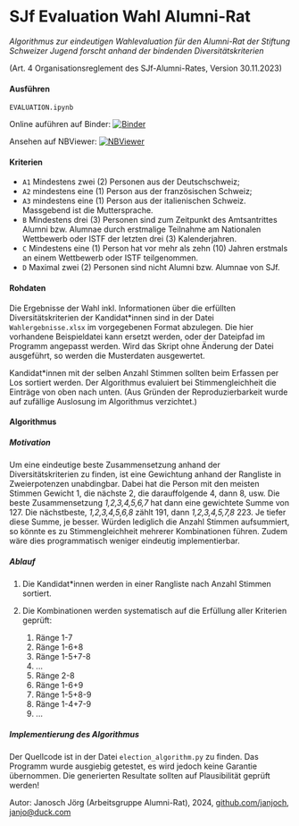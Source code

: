 # SJf Evaluation Wahl Alumni-Rat


*Algorithmus zur eindeutigen Wahlevaluation für den Alumni-Rat der Stiftung Schweizer Jugend forscht anhand der bindenden Diversitätskriterien*


(Art. 4 Organisationsreglement des SJf-Alumni-Rates, Version 30.11.2023)


#### Ausführen

`EVALUATION.ipynb`

Online auführen auf Binder:
[![Binder](https://mybinder.org/badge_logo.svg)](https://mybinder.org/v2/gh/janjoch/sjf-alumniboard-election-algo/HEAD)

Ansehen auf NBViewer:
[![NBViewer](https://raw.githubusercontent.com/jupyter/design/master/logos/Badges/nbviewer_badge.svg)](https://nbviewer.org/github/janjoch/sjf-alumniboard-election-algo/tree/main/EVALUATION.ipynb)


#### Kriterien

* `A1` Mindestens zwei (2) Personen aus der Deutschschweiz;
* `A2` mindestens eine (1) Person aus der französischen Schweiz;
* `A3` mindestens eine (1) Person aus der italienischen Schweiz. Massgebend ist die Muttersprache. 
* `B` Mindestens drei (3) Personen sind zum Zeitpunkt des Amtsantrittes Alumni bzw. Alumnae durch erstmalige Teilnahme am Nationalen Wettbewerb oder ISTF der letzten drei (3) Kalenderjahren. 
* `C` Mindestens eine (1) Person hat vor mehr als zehn (10) Jahren erstmals an einem Wettbewerb oder ISTF teilgenommen.
* `D` Maximal zwei (2) Personen sind nicht Alumni bzw. Alumnae von SJf. 


#### Rohdaten

Die Ergebnisse der Wahl inkl. Informationen über die erfüllten Diversitätskriterien der Kandidat\*innen sind in der Datei `Wahlergebnisse.xlsx` im vorgegebenen Format abzulegen. Die hier vorhandene Beispieldatei kann ersetzt werden, oder der Dateipfad im Programm angepasst werden. Wird das Skript ohne Änderung der Datei ausgeführt, so werden die Musterdaten ausgewertet.

Kandidat\*innen mit der selben Anzahl Stimmen sollten beim Erfassen per Los sortiert werden. Der Algorithmus evaluiert bei Stimmengleichheit die Einträge von oben nach unten. (Aus Gründen der Reproduzierbarkeit wurde auf zufällige Auslosung im Algorithmus verzichtet.)


#### Algorithmus

##### Motivation

Um eine eindeutige beste Zusammensetzung anhand der Diversitätskriterien zu finden, ist eine Gewichtung anhand der Rangliste in Zweierpotenzen unabdingbar. Dabei hat die Person mit den meisten Stimmen Gewicht 1, die nächste 2, die darauffolgende 4, dann 8, usw. Die beste Zusammensetzung *1,2,3,4,5,6,7* hat dann eine gewichtete Summe von 127. Die nächstbeste, *1,2,3,4,5,6,8* zählt 191, dann *1,2,3,4,5,7,8* 223. Je tiefer diese Summe, je besser. Würden lediglich die Anzahl Stimmen aufsummiert, so könnte es zu Stimmengleichheit mehrerer Kombinationen führen. Zudem wäre dies programmatisch weniger eindeutig implementierbar.


##### Ablauf

1. Die Kandidat\*innen werden in einer Rangliste nach Anzahl Stimmen sortiert.
2. Die Kombinationen werden systematisch auf die Erfüllung aller Kriterien geprüft:

    1. Ränge 1-7
    2. Ränge 1-6+8
    3. Ränge 1-5+7-8
    4. ...
    5. Ränge 2-8
    6. Ränge 1-6+9
    7. Ränge 1-5+8-9
    8. Ränge 1-4+7-9
    9. ...


##### Implementierung des Algorithmus

Der Quellcode ist in der Datei `election_algorithm.py` zu finden. Das Programm wurde ausgiebig getestet, es wird jedoch keine Garantie übernommen. Die generierten Resultate sollten auf Plausibilität geprüft werden!

Autor: Janosch Jörg (Arbeitsgruppe Alumni-Rat), 2024, [github.com/janjoch](https://github.com/janjoch), [janjo@duck.com](mailto:janjo@duck.com)

